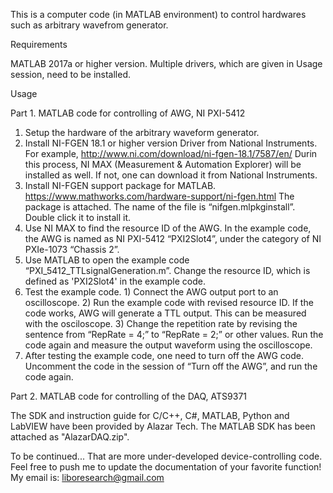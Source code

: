 This is a computer code (in MATLAB environment) to control hardwares such as arbitrary wavefrom generator.


Requirements

MATLAB 2017a or higher version.
Multiple drivers, which are given in Usage session, need to be installed.



Usage

Part 1. MATLAB code for controlling of AWG, NI PXI-5412

1.	Setup the hardware of the arbitrary waveform generator. 
2.	Install NI-FGEN 18.1 or higher version Driver from National Instruments. For example, http://www.ni.com/download/ni-fgen-18.1/7587/en/  Durin this process, NI MAX (Measurement & Automation Explorer) will be installed as well. If not, one can download it from National Instruments.
3.	Install NI-FGEN support package for MATLAB. https://www.mathworks.com/hardware-support/ni-fgen.html The package is attached. The name of the file is “nifgen.mlpkginstall”. Double click it to install it.
4.	Use NI MAX to find the resource ID of the AWG. In the example code, the AWG is named as NI PXI-5412 “PXI2Slot4”, under the category of NI PXIe-1073 “Chassis 2”.
5.	Use MATLAB to open the example code “PXI_5412_TTLsignalGeneration.m”. Change the resource ID, which is defined as 'PXI2Slot4' in the example code.
6.	Test the example code. 1) Connect the AWG output port to an oscilloscope. 2) Run the example code with revised resource ID. If the code works, AWG will generate a TTL output. This can be measured with the osciloscope. 3) Change the repetition rate by revising the sentence from “RepRate = 4;” to “RepRate = 2;” or other values. Run the code again and measure the output waveform using the oscilloscope.
7.	After testing the example code, one need to turn off the AWG code. Uncomment the code in the session of “Turn off the AWG”, and run the code again.

Part 2. MATLAB code for controlling of the DAQ, ATS9371

The SDK and instruction guide for C/C++, C#, MATLAB, Python and LabVIEW have been provided by Alazar Tech. The MATLAB SDK has been attached as "AlazarDAQ.zip".

To be continued...
That are more under-developed device-controlling code. Feel free to push me to update the documentation of your favorite function! My email is: liboresearch@gmail.com
